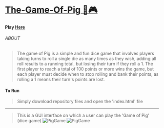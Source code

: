 # [The-Game-Of-Pig 🎲🎮](https://uche-jordy-game-of-pig.netlify.app/)

#### Play [Here](https://uche-jordy-game-of-pig.netlify.app/)

###### ABOUT 

> The game of Pig is a simple and fun dice game that involves players taking turns to roll a single die as many times as they wish, adding all roll results to a running total, but losing their turn if they roll a 1. The first player to reach a total of 100 points or more wins the game, but each player must decide when to stop rolling and bank their points, as rolling a 1 means their turn's points are lost.

#### To Run
> Simply download repository files and open the 'index.html' file
---

> This is a GUI interface on which a user can play the 'Game of Pig' (dice game) ![PigGame](Images/1.png) ![PigGame](Images/2.png)
